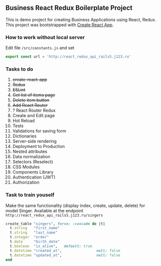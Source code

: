 ## Business React Redux Boilerplate Project

This is demo project for creating Business Applications using React, Redux.
This project was bootstrapped with [Create React App](https://github.com/facebookincubator/create-react-app).

### How to work without local server

Edit file `/src/constants.js` and set 

```javascript
export const url = 'http://react_redux_api_rails5.j123.ru'

```

### Tasks to do

1. ~~create-react-app~~
1. ~~Redux~~
1. ~~ESLint~~
1. ~~Get list of items page~~
1. ~~Delete item button~~
1. ~~Add React Router~~
2. ? React Router Redux
2. Create and Edit page
3. Hot Reload
3. Tests
4. Validations for saving form
5. Dictionaries
5. Server-side rendering 
5. Deployment to Production
6. Nested attributes
7. Data normalization
7. Selectors (Reselect)
8. CSS Modules
9. Components Library
9. Authentication (JWT)
9. Authorization


### Task to train youself

Make the same functionality (display index, create, update, delete) for model Singer.
Available at the endpoint `http://react_redux_api_rails5.j123.ru/singers`


```ruby
create_table "singers", force: :cascade do |t|
  t.string   "first_name"
  t.string   "last_name"
  t.integer  "order"
  t.date     "birth_date"
  t.boolean  "is_alive",   default: true
  t.datetime "created_at",                null: false
  t.datetime "updated_at",                null: false
end
```